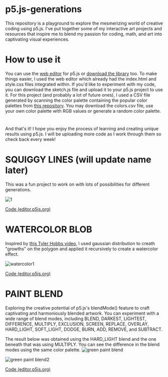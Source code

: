# p5.js-generations
This repository is a playground to explore the mesmerizing world of creative coding using p5.js. I've put together some of my interactive art projects and resources that inspire me to blend my passion for coding, math, and art into captivating visual experiences.

# How to use it
You can use the [web editor](https://editor.p5js.org/) for p5.js or [download the library](https://p5js.org/download/) too. To make things easier, I used the web editor which already had the index.html and style.css files integrated within. If you'd like to experiment with my code, you can download the sketch.js file and upload it to your p5.js project to use it. For this project (and probably a lot of future ones), I used a CSV file generated by scanning the color palette containing the popular color palettes from [this repository](https://github.com/federico-pepe/nice-color-palettes/tree/master#nice-color-palettes-for-processing). You may download the colors.csv file, use your own color palette with RGB values or generate a random color palette.

# 
And that's it! I hope you enjoy the process of learning and creating unique results using p5.js. I will be uploading more code as I work through them so check back every week!

 
# SQUIGGY LINES (will update name later)
This was a fun project to work on with lots of possibilities for different generations.

![1](https://github.com/midnightsun257/p5.js-generations/assets/78453293/da70d700-3aac-4a28-ae9f-01aff1fa48a6)

[Code (editor.p5js.org)](https://editor.p5js.org/midnightsun257/sketches/Dn8qNJSxN)

# WATERCOLOR BLOB
Inspired by [this Tyler Hobbs video](https://youtu.be/5R9eywArFTE?si=zI5KXgHpkq_Ixydd), I used gaussian distribution to creath "growths" on the polygon and applied it recursively to create a watercolor effect.

![watercolor1](https://github.com/midnightsun257/p5.js-generations/assets/78453293/817a5d1b-ab4f-44dc-a40e-2293d047d41c)

[Code (editor.p5js.org)](https://editor.p5js.org/midnightsun257/full/i_qJS8aqf)

# PAINT BLEND
Exploring the creative potential of p5.js's blendMode() feature to craft captivating and harmoniously blended artwork. You can experiment with a wide range of blend modes, including BLEND, DARKEST, LIGHTEST, DIFFERENCE, MULTIPLY, EXCLUSION, SCREEN, REPLACE, OVERLAY, HARD_LIGHT, SOFT_LIGHT, DODGE, BURN, ADD, REMOVE, and SUBTRACT.

The result below was obtained using the HARD_LIGHT blend and the one beneath that was using MULTIPLY. You can see the difference in the blend modes using the same color palette.
![green paint blend](https://github.com/midnightsun257/p5.js-generations/assets/78453293/5cc34bcc-ef85-4fe2-8f89-dc36342fc66a)


![green paint blend2](https://github.com/midnightsun257/p5.js-generations/assets/78453293/a47e6b8c-4e31-44a2-858a-08987fff1027)

[Code (editor.p5js.org)](https://editor.p5js.org/midnightsun257/sketches/dri7I04v7)

